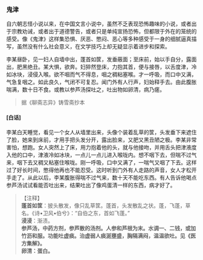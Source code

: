 <script type="text/javascript">
    var head = document.getElementsByTagName('head')[0];
    cssURL = '/public/liao.css';
    linkTag = document.createElement('link');
    linkTag.href = cssURL;
    linkTag.setAttribute('type','text/css');
    linkTag.setAttribute('rel','stylesheet');
    head.appendChild(linkTag);
</script>
### 鬼津

自六朝志怪小说以来，在中国文言小说中，虽然不乏表现恐怖趣味的小说，或者出于宗教劝诫，或者出于道德警告，或者只是单纯宣扬恐怖，但都限于外在的笼统的感受。像《鬼津》这样集恐惧、厌恶、憋闷、恶心等多种感受于一身的细腻逼真描写，虽然没有什么社会意义，在文学技巧上却无疑显示着进步和探索。

李某昼卧，见一妇人自墙中出，蓬首如筐，发垂蔽面；至床前，始以手自分，露面出，肥黑绝丑。某大惧，欲奔。妇猝然登床，力抱其首，便与接唇，以舌度津，冷如冰块，浸侵入喉。欲不咽而气不得息，咽之稠粘塞喉。才一呼吸，而口中又满，气急复咽之。如此良久，气闭不可复忍。闻门外有人行声，妇始释手去。由此腹胀喘满，数十日不食。或教以参芦汤探吐之，吐出物如卵清，病乃瘥。

</section>

> 据《聊斋志异》铸雪斋抄本

#### [白话]
<aside>

李某白天睡觉，看见一个女人从墙里出来，头像个装着乱草的筐，头发垂下来遮住了脸，她来到床前，才用手把头发分开，露出脸来，又肥又黑丑陋之极。李某非常害怕，想跑。女人突然上了床，用力抱着他的头，就与他接吻，并用舌头把津液度入他的口中，津液冷如冰块，一点儿一点儿进入喉咙内。想不咽下去，但喘不过气来，咽下去又稠又粘塞住喉咙。刚一呼吸，口中又满了，一喘气又咽了下去。这样过了好长时间，憋得他再也不能忍受。这时听到门外有人走路的声音，女人才松开手走了。从此以后，李某腹胀得喘不过气来，数十天不能吃东西。有人告诉他喝点参芦汤试试看能否吐出来，结果吐出了像鸡蛋清一样的东西，病才好了。

</aside>

> 【注释】  
<b>蓬首如筐</b>：披头散发，像只乱草筐。蓬首，头发散乱之状。蓬，飞蓬，草名。《诗•卫风•伯兮》：“自伯之东，首如飞蓬。”  
<b>浸浸</b>：渐渍。  
<b>参芦汤，中药方剂，参芦散的汤剂。人参和芦根为末。水调一、二钱，或加竹沥和服。功能吐虚痰。治虚弱人痰涎壅盛，胸隔满闷，温温欲吐。见《医方集解》。  
<b>卵清</b>：蛋白。  
